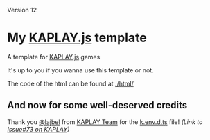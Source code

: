 Version 12
# My [KAPLAY.js](https://kaplayjs.com/) template
A template for [KAPLAY.js](https://kaplayjs.com/) games

It's up to you if you wanna use this template or not.

The code of the html can be found at [./html/](./html/)

## And now for some well-deserved credits
Thank you [@lajbel](https://github.com/lajbel) from [KAPLAY Team](https://github.com/kaplayjs/) for the [k.env.d.ts](./.vscode/k.env.d.ts) file! _(Link to [Issue#73 on KAPLAY](https://github.com/kaplayjs/kaplay/issues/773))_
